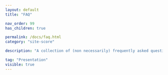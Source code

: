 ```yaml
---
layout: default
title: "FAQ"

nav_order: 99
has_children: true

permalink: /docs/faq.html
category: "site-score"

description: "A collection of (non necessarily) frequently asked questions"

tag: "Presentation"
visible: true
---
```

